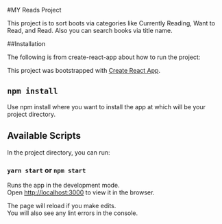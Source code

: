 #MY Reads Project

This project is to sort boots via categories like Currently Reading, Want to Read, and Read.  Also you can search books via
title name.

##Installation

The following is from create-react-app about how to run the project:

This project was bootstrapped with [Create React App](https://github.com/facebook/create-react-app).

## `npm install`

Use npm install where you want to install the app at which will be your project directory.

## Available Scripts

In the project directory, you can run:

### `yarn start` or `npm start`

Runs the app in the development mode.<br />
Open [http://localhost:3000](http://localhost:3000) to view it in the browser.

The page will reload if you make edits.<br />
You will also see any lint errors in the console.

